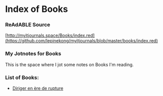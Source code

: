
# Index of Books


### ReAdABLE Source

[http://myitjournals.space/Books/index.red](https://github.com/lepinekong/myitjournals/blob/master/books/index.red)


### My Jotnotes for Books


This is the space where I jot some notes on Books I'm reading.


### List of Books:

- [Diriger en ère de rupture](./diriger-en-ere-de-rupture)
                        
